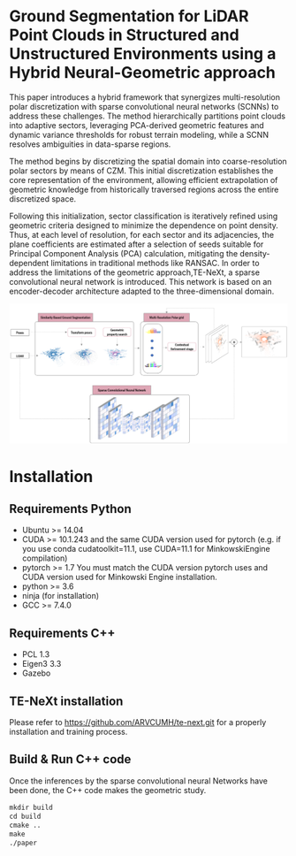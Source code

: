 # Ground Segmentation for LiDAR Point Clouds in Structured and Unstructured Environments using a Hybrid Neural-Geometric approach
This paper introduces a hybrid framework that synergizes multi-resolution polar discretization with sparse convolutional neural networks (SCNNs) to address these challenges. The method hierarchically partitions point clouds into adaptive sectors, leveraging PCA-derived geometric features and dynamic variance thresholds for robust terrain modeling, while a SCNN resolves ambiguities in data-sparse regions. 


The method begins by discretizing the spatial domain into coarse-resolution polar sectors by means of CZM. This initial discretization establishes the core representation of the environment, allowing efficient extrapolation of geometric knowledge from historically traversed regions across the entire discretized space. 

Following this initialization, sector classification is iteratively refined using geometric criteria designed to minimize the dependence on point density. Thus, at each level of resolution, for each sector and its adjacencies, the plane coefficients are estimated after a selection of seeds suitable for Principal Component Analysis (PCA) calculation, mitigating the density-dependent limitations in traditional methods like RANSAC. In order to address the limitations of the geometric approach,TE-NeXt, a sparse convolutional neural network is introduced. This network is based on an encoder-decoder architecture adapted to the three-dimensional domain.

![Alt text](cpp/figures/method.png)



# Installation
## Requirements Python
- Ubuntu >= 14.04
- CUDA >= 10.1.243 and the same CUDA version used for pytorch (e.g. if you use conda cudatoolkit=11.1, use CUDA=11.1 for MinkowskiEngine compilation)
- pytorch >= 1.7 You must match the CUDA version pytorch uses and CUDA  version used for Minkowski Engine installation.
- python >= 3.6
- ninja (for installation)
- GCC >= 7.4.0
## Requirements C++
- PCL 1.3 
- Eigen3 3.3 
- Gazebo
## TE-NeXt installation
Please refer to https://github.com/ARVCUMH/te-next.git for a properly installation and training process.
## Build & Run C++ code
Once the inferences by the sparse convolutional neural Networks have been done, the C++ code makes the geometric study. 
````
mkdir build
cd build
cmake ..
make
./paper
````

